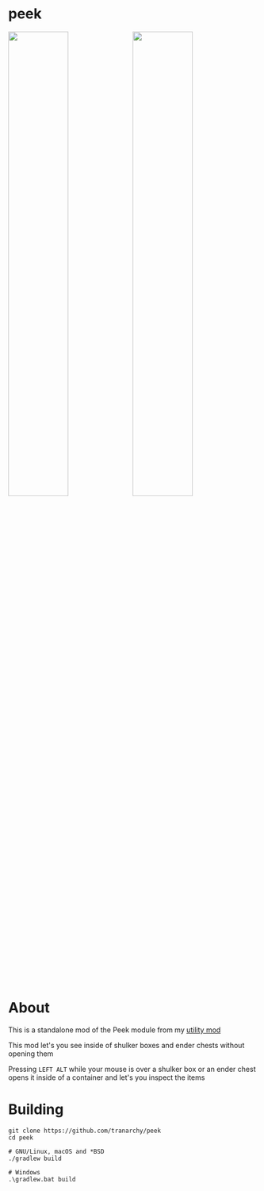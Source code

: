 # peek

<p float="left">
<img width="49%" src="https://github.com/user-attachments/assets/457a10c7-2d76-4866-800b-68bc1b593b6e" />
<img width="49%" src="https://github.com/user-attachments/assets/28bb3c90-3178-4763-9265-b55a307c7a37" />
</p>

# About

This is a standalone mod of the Peek module from my [utility mod](https://github.com/tranarchy/nicotine)

This mod let's you see inside of shulker boxes and ender chests without opening them

Pressing `LEFT ALT` while your mouse is over a shulker box or an ender chest opens it inside of a container and let's you inspect the items

# Building

```
git clone https://github.com/tranarchy/peek
cd peek

# GNU/Linux, macOS and *BSD
./gradlew build

# Windows
.\gradlew.bat build
```
